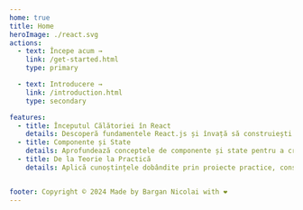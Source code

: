 ```yaml
---
home: true
title: Home
heroImage: ./react.svg
actions:
  - text: Începe acum →
    link: /get-started.html
    type: primary

  - text: Introducere →
    link: /introduction.html
    type: secondary

features:
  - title: Începutul Călătoriei în React
    details: Descoperă fundamentele React.js și învață să construiești interfețe de utilizator dinamice și responsive.
  - title: Componente și State
    details: Aprofundează conceptele de componente și state pentru a crea aplicații React complexe și eficiente.
  - title: De la Teorie la Practică
    details: Aplică cunoștințele dobândite prin proiecte practice, consolidându-ți abilitățile de dezvoltare în React.


footer: Copyright © 2024 Made by Bargan Nicolai with ❤️
---
```



[default-theme-home]: https://vuejs.press/reference/default-theme/frontmatter.html#home-page
